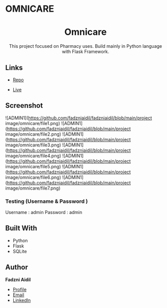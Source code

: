 # OMNICARE


<h1 align="center">Omnicare</h1>

<p align="center">This project focused on Pharmacy uses. Build mainly in Python language with Flask Framework.</p>

## Links

- [Repo](https://github.com/fadzniaidil/Omnicare "Omnicare Repo")

- [Live](<https://omnicare.onrender.com/> "Live View")

## Screenshot
![ADMIN1](https://github.com/fadzniaidil/fadzniaidil/blob/main/project image/omnicare/file1.png)
![ADMIN1](https://github.com/fadzniaidil/fadzniaidil/blob/main/project image/omnicare/file2.png)
![ADMIN1](https://github.com/fadzniaidil/fadzniaidil/blob/main/project image/omnicare/file3.png)
![ADMIN1](https://github.com/fadzniaidil/fadzniaidil/blob/main/project image/omnicare/file4.png)
![ADMIN1](https://github.com/fadzniaidil/fadzniaidil/blob/main/project image/omnicare/file5.png)
![ADMIN1](https://github.com/fadzniaidil/fadzniaidil/blob/main/project image/omnicare/file6.png)
![ADMIN1](https://github.com/fadzniaidil/fadzniaidil/blob/main/project image/omnicare/file7.png)



### Testing (Username & Password )
Username : admin
Password : admin


## Built With

- Python
- Flask
- SQLite


## Author

**Fadzni Aidil**

- [Profile](https://github.com/fadzniaidil "Fadzni Aidil")
- [Email](mailto:aidilfadzni@gmail.com?subject=Hi "Hi!")
- [LinkedIn](https://www.linkedin.com/in/aidilfadzni/ "Fadzni Aidil")


